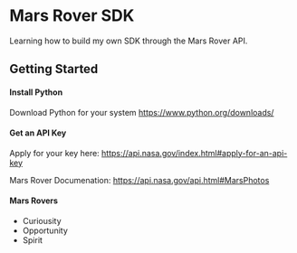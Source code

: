 # Mars Rover SDK
Learning how to build my own SDK through the Mars Rover API. 

## Getting Started

#### Install Python

Download Python for your system 
https://www.python.org/downloads/

#### Get an API Key

Apply for your key here: https://api.nasa.gov/index.html#apply-for-an-api-key

Mars Rover Documenation: https://api.nasa.gov/api.html#MarsPhotos

#### Mars Rovers

- Curiousity
- Opportunity
- Spirit


